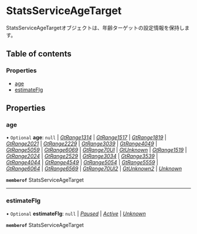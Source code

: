 # StatsServiceAgeTarget


<div lang=\"ja\">StatsServiceAgeTargetオブジェクトは、年齢ターゲットの設定情報を保持します。</div> 

## Table of contents

### Properties

- [age](statsserviceagetarget.md#age)
- [estimateFlg](statsserviceagetarget.md#estimateflg)

## Properties

### age

• `Optional` **age**: ``null`` \| [*GtRange1314*](./enums/statsserviceage.md#gtrange1314) \| [*GtRange1517*](./enums/statsserviceage.md#gtrange1517) \| [*GtRange1819*](./enums/statsserviceage.md#gtrange1819) \| [*GtRange2021*](./enums/statsserviceage.md#gtrange2021) \| [*GtRange2229*](./enums/statsserviceage.md#gtrange2229) \| [*GtRange3039*](./enums/statsserviceage.md#gtrange3039) \| [*GtRange4049*](./enums/statsserviceage.md#gtrange4049) \| [*GtRange5059*](./enums/statsserviceage.md#gtrange5059) \| [*GtRange6069*](./enums/statsserviceage.md#gtrange6069) \| [*GtRange70Ul*](./enums/statsserviceage.md#gtrange70ul) \| [*GtUnknown*](./enums/statsserviceage.md#gtunknown) \| [*GtRange1519*](./enums/statsserviceage.md#gtrange1519) \| [*GtRange2024*](./enums/statsserviceage.md#gtrange2024) \| [*GtRange2529*](./enums/statsserviceage.md#gtrange2529) \| [*GtRange3034*](./enums/statsserviceage.md#gtrange3034) \| [*GtRange3539*](./enums/statsserviceage.md#gtrange3539) \| [*GtRange4044*](./enums/statsserviceage.md#gtrange4044) \| [*GtRange4549*](./enums/statsserviceage.md#gtrange4549) \| [*GtRange5054*](./enums/statsserviceage.md#gtrange5054) \| [*GtRange5559*](./enums/statsserviceage.md#gtrange5559) \| [*GtRange6064*](./enums/statsserviceage.md#gtrange6064) \| [*GtRange6569*](./enums/statsserviceage.md#gtrange6569) \| [*GtRange70Ul2*](./enums/statsserviceage.md#gtrange70ul2) \| [*GtUnknown2*](./enums/statsserviceage.md#gtunknown2) \| [*Unknown*](./enums/statsserviceage.md#unknown)

**`memberof`** StatsServiceAgeTarget

___

### estimateFlg

• `Optional` **estimateFlg**: ``null`` \| [*Paused*](./enums/statsserviceestimateflg.md#paused) \| [*Active*](./enums/statsserviceestimateflg.md#active) \| [*Unknown*](./enums/statsserviceestimateflg.md#unknown)

**`memberof`** StatsServiceAgeTarget
